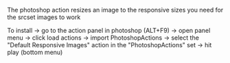 The photoshop action resizes an image to the responsive sizes you need for the srcset images to work 

To install -> go to the action panel in photoshop (ALT+F9) -> open panel menu -> click load actions -> import PhotoshopActions -> select the "Default Responsive Images" action in the "PhotoshopActions" set -> hit play (bottom menu) 
